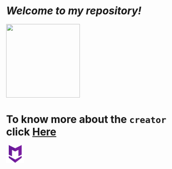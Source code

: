 #         **_Welcome to my repository!_**

<img src="https://www.flaticon.com/svg/static/icons/svg/733/733553.svg" width="200" height="200">



# To know more about the `creator ` click [Here](https://bit.ly/3mxAjFY)

![alt text](https://github.com/adam-p/markdown-here/raw/master/src/common/images/icon48.png "Logo Title Text 1")